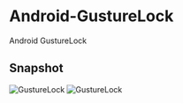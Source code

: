 # Android-GustureLock
Android GustureLock

## Snapshot
![GustureLock](http://7d9pic.com1.z0.glb.clouddn.com/gesture_2.gif)
![GustureLock](http://7d9pic.com1.z0.glb.clouddn.com/gesture_1.gif)
